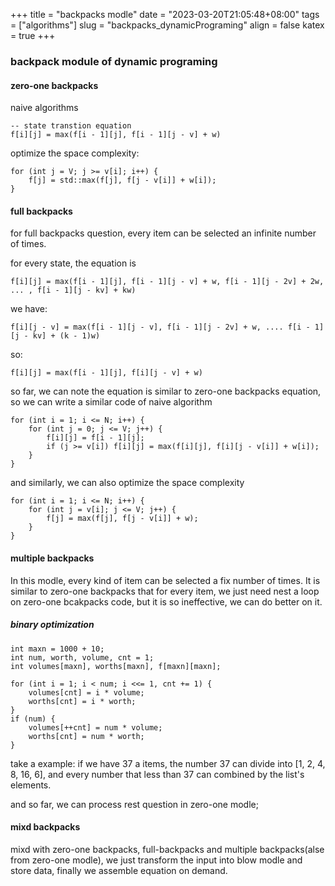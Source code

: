 +++
 title = "backpacks modle" 
 date = "2023-03-20T21:05:48+08:00" 
 tags = ["algorithms"] 
 slug = "backpacks_dynamicPrograming"
 align = false
 katex = true
+++
### backpack module of dynamic programing 

#### zero-one backpacks

naive algorithms
``` 
-- state transtion equation
f[i][j] = max(f[i - 1][j], f[i - 1][j - v] + w)
```

optimize the space complexity:
``` 
for (int j = V; j >= v[i]; i++) {
	f[j] = std::max(f[j], f[j - v[i]] + w[i]);
}
```
#### full backpacks

for full backpacks question, every item can be selected an infinite number of times.

for every state, the equation is 
```
f[i][j] = max(f[i - 1][j], f[i - 1][j - v] + w, f[i - 1][j - 2v] + 2w, ... , f[i - 1][j - kv] + kw)
```

we have:
```
f[i][j - v] = max(f[i - 1][j - v], f[i - 1][j - 2v] + w, .... f[i - 1][j - kv] + (k - 1)w)
```

so:
``` 
f[i][j] = max(f[i - 1][j], f[i][j - v] + w)
```
so far, we can note the equation is similar to zero-one backpacks equation, so we can write a similar code of naive algorithm
``` 
for (int i = 1; i <= N; i++) {
	for (int j = 0; j <= V; j++) {
		f[i][j] = f[i - 1][j];
		if (j >= v[i]) f[i][j] = max(f[i][j], f[i][j - v[i]] + w[i]);
	}
}
```

and similarly, we can also optimize the space complexity

```
for (int i = 1; i <= N; i++) {
	for (int j = v[i]; j <= V; j++) {
		f[j] = max(f[j], f[j - v[i]] + w);
	}
}
```

#### multiple backpacks

In this modle, every kind of item can be selected a fix number of times. It is similar to zero-one backpacks that for every item, we just need nest a loop on zero-one bcakpacks code, but it is so ineffective, we can do better on it.

##### binary optimization

```
int maxn = 1000 + 10;
int num, worth, volume, cnt = 1;
int volumes[maxn], worths[maxn], f[maxn][maxn];

for (int i = 1; i < num; i <<= 1, cnt += 1) {
	volumes[cnt] = i * volume;
	worths[cnt] = i * worth;
}
if (num) {
	volumes[++cnt] = num * volume;
	worths[cnt] = num * worth;
}
```

take a example: if we have 37 a items, the number 37 can divide into [1, 2, 4, 8, 16, 6], and every number that less than 37 can combined by the list's elements. 

and so far, we can process rest question in zero-one modle;


#### mixd backpacks

mixd with zero-one backpacks, full-backpacks and multiple backpacks(alse from zero-one modle), we just transform the input into blow modle and store data, finally we assemble equation on demand.



